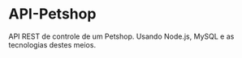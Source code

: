 # API-Petshop
 API REST de controle de um Petshop. Usando Node.js, MySQL e as tecnologias destes meios.
